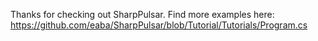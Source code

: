 ﻿Thanks for checking out SharpPulsar.
Find more examples here: https://github.com/eaba/SharpPulsar/blob/Tutorial/Tutorials/Program.cs